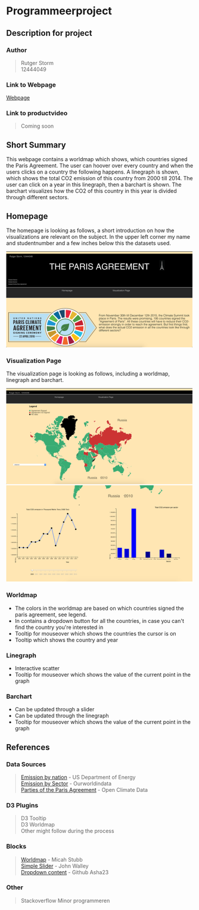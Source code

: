 # Programmeerproject
## Description for project

### Author
> Rutger Storm  
> 12444049

### Link to Webpage
[Webpage](https://rutgerstorm.github.io/Programmeerproject/index.html)

### Link to productvideo
> Coming soon

## Short Summary
This webpage contains a worldmap which shows, which countries signed the Paris Agreement. The user can hoover over every country and when the users clicks on a country the following happens. A linegraph is shown, which shows the total CO2 emission of this country from 2000 till 2014. The user can click on a year in this linegraph, then a barchart is shown. The barchart visualizes how the CO2 of this country in this year is divided through different sectors.

## Homepage
The homepage is looking as follows, a short introduction on how the visualizations are relevant on the subject. In the upper left corner my name and studentnumber and a few inches below this the datasets used.

<img src="docs/finalhomepage.jpg" width="500">

### Visualization Page
The visualization page is looking as follows, including a worldmap, linegraph and barchart.

<img src="docs/visualization1.jpg" width="500">
<img src="docs/visualization2.jpg" width="500">

### Worldmap

* The colors in the worldmap are based on which countries signed the paris agreement, see legend. 
* In contains a dropdown button for all the countries, in case you can't find the country you're interested in
* Tooltip for mouseover which shows the countries the cursor is on
* Tooltip which shows the country and year

### Linegraph

* Interactive scatter
* Tooltip for mouseover which shows the value of the current point in the graph

### Barchart

* Can be updated through a slider
* Can be updated through the linegraph
* Tooltip for mouseover which shows the value of the current point in the graph

## References 

### Data Sources
> [Emission by nation](https://cdiac.ess-dive.lbl.gov/trends/emis/tre_coun.html) - US Department of Energy  
> [Emission by Sector](https://ourworldindata.org/co2-and-other-greenhouse-gas-emissions#emissions-by-sector) - Ourworldindata  
> [Parties of the Paris Agreement](http://paris-agreement-entry-into-force.openclimatedata.net/) - Open Climate Data  

### D3 Plugins
> D3 Tooltip  
> D3 Worldmap  
> Other might follow during the process

### Blocks
> [Worldmap](http://bl.ocks.org/micahstubbs/raw/8e15870eb432a21f0bc4d3d527b2d14f/a45e8709648cafbbf01c78c76dfa53e31087e713/world_countries.json) - Micah Stubb  
> [Simple Slider](https://bl.ocks.org/johnwalley/e1d256b81e51da68f7feb632a53c3518) - John Walley  
> [Dropdown content](https://gist.github.com/asha23/6112572) - Github Asha23

### Other
> Stackoverflow
> Minor programmeren
